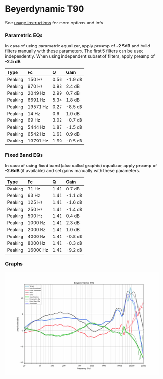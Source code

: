 # Beyerdynamic T90
See [usage instructions](https://github.com/jaakkopasanen/AutoEq#usage) for more options and info.

### Parametric EQs
In case of using parametric equalizer, apply preamp of **-2.5dB** and build filters manually
with these parameters. The first 5 filters can be used independently.
When using independent subset of filters, apply preamp of **-2.5 dB**.

| Type    | Fc       |    Q | Gain    |
|:--------|:---------|:-----|:--------|
| Peaking | 150 Hz   | 0.56 | -1.9 dB |
| Peaking | 970 Hz   | 0.98 | 2.4 dB  |
| Peaking | 2049 Hz  | 2.99 | 0.7 dB  |
| Peaking | 6691 Hz  | 5.34 | 1.8 dB  |
| Peaking | 19571 Hz | 0.27 | -8.5 dB |
| Peaking | 14 Hz    | 0.6  | 1.0 dB  |
| Peaking | 69 Hz    | 3.02 | -0.7 dB |
| Peaking | 5444 Hz  | 1.87 | -1.5 dB |
| Peaking | 6542 Hz  | 1.61 | 0.9 dB  |
| Peaking | 19797 Hz | 1.69 | -0.5 dB |

### Fixed Band EQs
In case of using fixed band (also called graphic) equalizer, apply preamp of **-2.6dB**
(if available) and set gains manually with these parameters.

| Type    | Fc       |    Q | Gain    |
|:--------|:---------|:-----|:--------|
| Peaking | 31 Hz    | 1.41 | 0.7 dB  |
| Peaking | 63 Hz    | 1.41 | -1.1 dB |
| Peaking | 125 Hz   | 1.41 | -1.6 dB |
| Peaking | 250 Hz   | 1.41 | -1.4 dB |
| Peaking | 500 Hz   | 1.41 | 0.4 dB  |
| Peaking | 1000 Hz  | 1.41 | 2.3 dB  |
| Peaking | 2000 Hz  | 1.41 | 1.0 dB  |
| Peaking | 4000 Hz  | 1.41 | -0.8 dB |
| Peaking | 8000 Hz  | 1.41 | -0.3 dB |
| Peaking | 16000 Hz | 1.41 | -9.2 dB |

### Graphs
![](./Beyerdynamic%20T90.png)